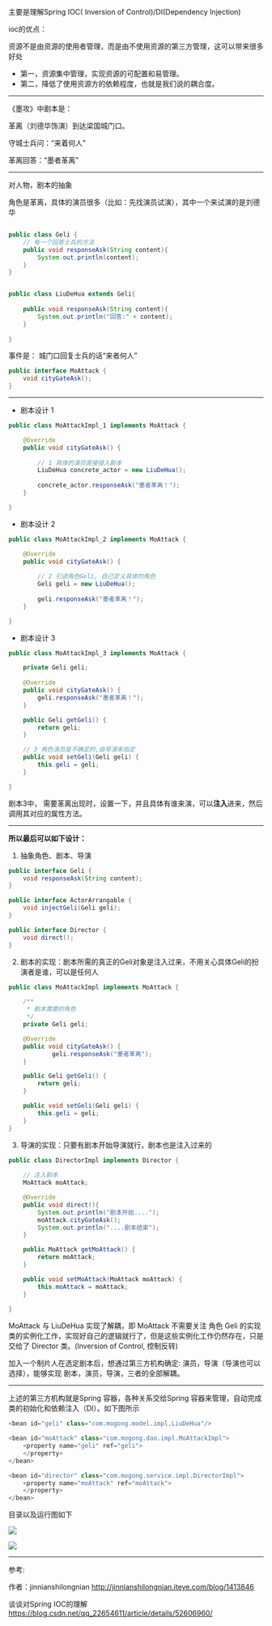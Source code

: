 主要是理解Spring IOC( Inversion of Control)/DI(Dependency Injection)

ioc的优点：

资源不是由资源的使用者管理，而是由不使用资源的第三方管理，这可以带来很多好处
* 第一，资源集中管理，实现资源的可配置和易管理。
* 第二，降低了使用资源方的依赖程度，也就是我们说的耦合度。

---

《墨攻》中剧本是：

革离（刘德华饰演）到达梁国城门口。

守城士兵问：“来着何人”

革离回答：“墨者革离” 

-----

对人物，剧本的抽象

角色是革离，具体的演员很多（比如：先找演员试演），其中一个来试演的是刘德华

```java

public class Geli {
    // 有一个回答士兵的方法
	public void responseAsk(String content){
		System.out.println(content);
	}
}


public class LiuDeHua extends Geli{
	
	public void responseAsk(String content){
		System.out.println("回答:" + content);
	}
	
}
```

事件是： 城门口回复士兵的话“来者何人”

```java
public interface MoAttack {
	void cityGateAsk();
}
```

----

* 剧本设计 1 

```java
public class MoAttackImpl_1 implements MoAttack {

	@Override
	public void cityGateAsk() {
		
		// 1 具体的演员直接侵入剧本
		LiuDeHua concrete_actor = new LiuDeHua();
		
		concrete_actor.responseAsk("墨者革离！");
	}

}
```

* 剧本设计 2

```java
public class MoAttackImpl_2 implements MoAttack {

	@Override
	public void cityGateAsk() {
		
		// 2 引进角色Geli, 自己定义具体的角色
		Geli geli = new LiuDeHua();
		
		geli.responseAsk("墨者革离！");
	}

}
```


* 剧本设计 3

```java
public class MoAttackImpl_3 implements MoAttack {

	private Geli geli;
	
	@Override
	public void cityGateAsk() {		
		geli.responseAsk("墨者革离！");
	}

	public Geli getGeli() {
		return geli;
	}

	// 3 角色演员是不确定的,由导演来指定
	public void setGeli(Geli geli) {
		this.geli = geli;
	}

}
```


剧本3中， 需要革离出现时，设置一下，并且具体有谁来演，可以**注入**进来，然后调用其对应的属性方法。

----

**所以最后可以如下设计：**

1. 抽象角色、剧本、导演

```java
public interface Geli {
	void responseAsk(String content);
}
```

```java
public interface ActorArrangable {
	void injectGeli(Geli geli);  
}
```

```java
public interface Director {
	void direct();
}
```


2. 剧本的实现：剧本所需的真正的Geli对象是注入过来，不用关心具体Geli的扮演者是谁，可以是任何人
   
```java
public class MoAttackImpl implements MoAttack {

	/**
	 * 剧本需要的角色
	 */
	private Geli geli;

	@Override
	public void cityGateAsk() {
        	geli.responseAsk("墨者革离");
	}

	public Geli getGeli() {
		return geli;
	}

	public void setGeli(Geli geli) {
		this.geli = geli;
	}
}
```

3. 导演的实现：只要有剧本开始导演就行，剧本也是注入过来的

```java
public class DirectorImpl implements Director {
	
	// 注入剧本
	MoAttack moAttack;

	@Override
	public void direct(){
		System.out.println("剧本开始....");
		moAttack.cityGateAsk();
		System.out.println("....剧本结束");
   	}

	public MoAttack getMoAttack() {
		return moAttack;
	}

	public void setMoAttack(MoAttack moAttack) {
		this.moAttack = moAttack;
	}  
	
}
```

MoAttack 与 LiuDeHua 实现了解耦，即 MoAttack 不需要关注 角色 Geli 的实现类的实例化工作，实现好自己的逻辑就行了，但是这些实例化工作仍然存在，只是交给了 Director 类。(Inversion of Control, 控制反转)

加入一个制片人在选定剧本后，想通过第三方机构确定: 演员，导演（导演也可以选择），能够实现 剧本，演员，导演，三者的全部解耦。

----

上述的第三方机构就是Spring 容器，各种关系交给Spring 容器来管理，自动完成类的初始化和依赖注入（DI）。如下图所示

```java
<bean id="geli" class="com.mogong.model.impl.LiuDeHua"/>

<bean id="moAttack" class="com.mogong.dao.impl.MoAttackImpl">
    <property name="geli" ref="geli">
    </property>
</bean>

<bean id="director" class="com.mogong.service.impl.DirectorImpl">
    <property name="moAttack" ref="moAttack">
    </property>
</bean>
```

目录以及运行图如下

![](./imgs/peizhi.jpg)

![](./imgs/rs.jpg)

----

参考:

作者：jinnianshilongnian
http://jinnianshilongnian.iteye.com/blog/1413846

谈谈对Spring IOC的理解
https://blog.csdn.net/qq_22654611/article/details/52606960/

